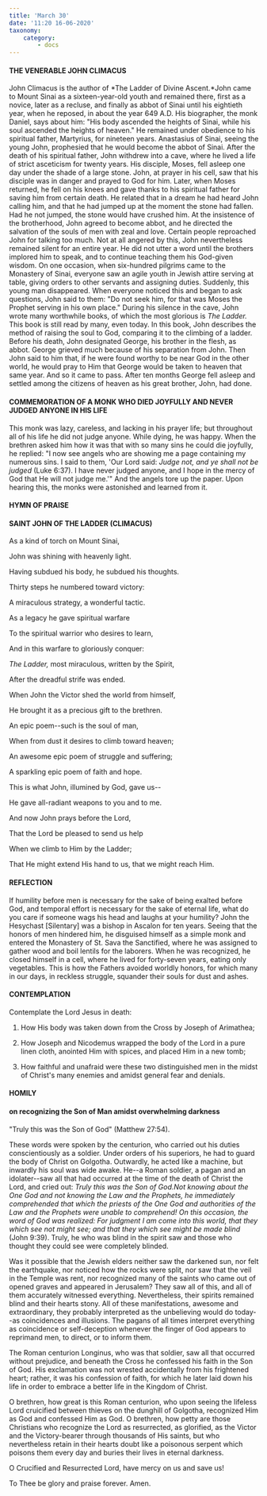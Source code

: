 ```yaml
---
title: 'March 30'
date: '11:20 16-06-2020'
taxonomy:
    category:
        - docs
---
```


#### THE VENERABLE JOHN CLIMACUS

John Climacus is the author of *The Ladder of Divine Ascent.*John came to Mount Sinai as a sixteen-year-old youth and remained there, first as a novice, later as a recluse, and finally as abbot of Sinai until his eightieth year, when he reposed, in about the year 649 A.D. His biographer, the monk Daniel, says about him: "His body ascended the heights of Sinai, while his soul ascended the heights of heaven." He remained under obedience to his spiritual father, Martyrius, for nineteen years. Anastasius of Sinai, seeing the young John, prophesied that he would become the abbot of Sinai. After the death of his spiritual father, John withdrew into a cave, where he lived a life of strict asceticism for twenty years. His disciple, Moses, fell asleep one day under the shade of a large stone. John, at prayer in his cell, saw that his disciple was in danger and prayed to God for him. Later, when Moses returned, he fell on his knees and gave thanks to his spiritual father for saving him from certain death. He related that in a dream he had heard John calling him, and that he had jumped up at the moment the stone had fallen. Had he not jumped, the stone would have crushed him. At the insistence of the brotherhood, John agreed to become abbot, and he directed the salvation of the souls of men with zeal and love. Certain people reproached John for talking too much. Not at all angered by this, John nevertheless remained silent for an entire year. He did not utter a word until the brothers implored him to speak, and to continue teaching them his God-given wisdom. On one occasion, when six-hundred pilgrims came to the Monastery of Sinai, everyone saw an agile youth in Jewish attire serving at table, giving orders to other servants and assigning duties. Suddenly, this young man disappeared. When everyone noticed this and began to ask questions, John said to them: "Do not seek him, for that was Moses the Prophet serving in his own place." During his silence in the cave, John wrote many worthwhile books, of which the most glorious is *The Ladder.* This book is still read by many, even today. In this book, John describes the method of raising the soul to God, comparing it to the climbing of a ladder. Before his death, John designated George, his brother in the flesh, as abbot. George grieved much because of his separation from John. Then John said to him that, if he were found worthy to be near God in the other world, he would pray to Him that George would be taken to heaven that same year. And so it came to pass. After ten months George fell asleep and settled among the citizens of heaven as his great brother, John, had done.

#### COMMEMORATION OF A MONK WHO DIED JOYFULLY AND NEVER JUDGED ANYONE IN HIS LIFE

This monk was lazy, careless, and lacking in his prayer life; but throughout all of his life he did not judge anyone. While dying, he was happy. When the brethren asked him how it was that with so many sins he could die joyfully, he replied: "I now see angels who are showing me a page containing my numerous sins. I said to them, 'Our Lord said: *Judge not, and ye shall not be judged* (Luke 6:37). I have never judged anyone, and I hope in the mercy of God that He will not judge me.'" And the angels tore up the paper. Upon hearing this, the monks were astonished and learned from it.



#### HYMN OF PRAISE

#### SAINT JOHN OF THE LADDER (CLIMACUS)

As a kind of torch on Mount Sinai,

John was shining with heavenly light.

Having subdued his body, he subdued his thoughts.

Thirty steps he numbered toward victory:

A miraculous strategy, a wonderful tactic.

As a legacy he gave spiritual warfare

To the spiritual warrior who desires to learn,

And in this warfare to gloriously conquer:

*The Ladder,* most miraculous, written by the Spirit,

After the dreadful strife was ended.

When John the Victor shed the world from himself,

He brought it as a precious gift to the brethren.

An epic poem--such is the soul of man,

When from dust it desires to climb toward heaven;

An awesome epic poem of struggle and suffering;

A sparkling epic poem of faith and hope.

This is what John, illumined by God, gave us--

He gave all-radiant weapons to you and to me.

And now John prays before the Lord,

That the Lord be pleased to send us help

When we climb to Him by the Ladder;

That He might extend His hand to us, that we might reach Him.


#### REFLECTION

If humility before men is necessary for the sake of being exalted before God, and temporal effort is necessary for the sake of eternal life, what do you care if someone wags his head and laughs at your humility? John the Hesychast [Silentary] was a bishop in Ascalon for ten years. Seeing that the honors of men hindered him, he disguised himself as a simple monk and entered the Monastery of St. Sava the Sanctified, where he was assigned to gather wood and boil lentils for the laborers. When he was recognized, he closed himself in a cell, where he lived for forty-seven years, eating only vegetables. This is how the Fathers avoided worldly honors, for which many in our days, in reckless struggle, squander their souls for dust and ashes.

#### CONTEMPLATION

Contemplate the Lord Jesus in death:

1.  How His body was taken down from the Cross by Joseph of Arimathea;

1.  How Joseph and Nicodemus wrapped the body of the Lord in a pure linen cloth, anointed Him with spices, and placed Him in a new tomb;

1.  How faithful and unafraid were these two distinguished men in the midst of Christ's many enemies and amidst general fear and denials.



#### HOMILY

#### on recognizing the Son of Man amidst overwhelming darkness

"Truly this was the Son of God" (Matthew 27:54).

These words were spoken by the centurion, who carried out his duties conscientiously as a soldier. Under orders of his superiors, he had to guard the body of Christ on Golgotha. Outwardly, he acted like a machine, but inwardly his soul was wide awake. He--a Roman soldier, a pagan and an idolater--saw all that had occurred at the time of the death of Christ the Lord, and cried out: *Truly this was the Son of God.*Not knowing about the One God and not knowing the Law and the Prophets, he immediately comprehended that which the priests of the One God and authorities of the Law and the Prophets were unable to comprehend! On this occasion, the word of God was realized: *For judgment I am come into this world, that they which see not might see; and that they which see might be made blind*** (John 9:39). Truly, he who was blind in the spirit saw and those who thought they could see were completely blinded. 

Was it possible that the Jewish elders neither saw the darkened sun, nor felt the earthquake, nor noticed how the rocks were split, nor saw that the veil in the Temple was rent, nor recognized many of the saints who came out of opened graves and appeared in Jerusalem? They saw all of this, and all of them accurately witnessed everything. Nevertheless, their spirits remained blind and their hearts stony. All of these manifestations, awesome and extraordinary, they probably interpreted as the unbelieving would do today--as coincidences and illusions. The pagans of all times interpret everything as coincidence or self-deception whenever the finger of God appears to reprimand men, to direct, or to inform them. 

The Roman centurion Longinus, who was that soldier, saw all that occurred without prejudice, and beneath the Cross he confessed his faith in the Son of God. His exclamation was not wrested accidentally from his frightened heart; rather, it was his confession of faith, for which he later laid down his life in order to embrace a better life in the Kingdom of Christ.

O brethren, how great is this Roman centurion, who upon seeing the lifeless Lord cruicified between thieves on the dunghill of Golgotha, recognized Him as God and confessed Him as God. O brethren, how petty are those Christians who recognize the Lord as resurrected, as glorified, as the Victor and the Victory-bearer through thousands of His saints, but who nevertheless retain in their hearts doubt like a poisonous serpent which poisons them every day and buries their lives in eternal darkness.

O Crucified and Resurrected Lord, have mercy on us and save us!

To Thee be glory and praise forever. Amen.
